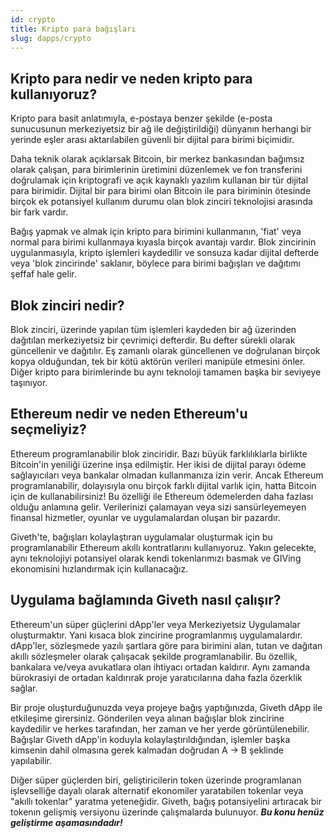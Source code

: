 ```yaml
---
id: crypto
title: Kripto para bağışları
slug: dapps/crypto
---
```


## Kripto para nedir ve neden kripto para kullanıyoruz?
Kripto para basit anlatımıyla, e-postaya benzer şekilde (e-posta sunucusunun merkeziyetsiz bir ağ ile değiştirildiği) dünyanın herhangi bir yerinde eşler arası aktarılabilen güvenli bir dijital para birimi biçimidir.

Daha teknik olarak açıklarsak Bitcoin, bir merkez bankasından bağımsız olarak çalışan, para birimlerinin üretimini düzenlemek ve fon transferini doğrulamak için kriptografi ve açık kaynaklı yazılım kullanan bir tür dijital para birimidir. Dijital bir para birimi olan Bitcoin ile para biriminin ötesinde birçok ek potansiyel kullanım durumu olan blok zinciri teknolojisi arasında bir fark vardır.

Bağış yapmak ve almak için kripto para birimini kullanmanın, 'fiat' veya normal para birimi kullanmaya kıyasla birçok avantajı vardır. Blok zincirinin uygulanmasıyla, kripto işlemleri kaydedilir ve sonsuza kadar dijital defterde veya 'blok zincirinde' saklanır, böylece para birimi bağışları ve dağıtımı şeffaf hale gelir.

## Blok zinciri nedir?
Blok zinciri, üzerinde yapılan tüm işlemleri kaydeden bir ağ üzerinden dağıtılan merkeziyetsiz bir çevrimiçi defterdir. Bu defter sürekli olarak güncellenir ve dağıtılır. Eş zamanlı olarak güncellenen ve doğrulanan birçok kopya olduğundan, tek bir kötü aktörün verileri manipüle etmesini önler. Diğer kripto para birimlerinde bu aynı teknoloji tamamen başka bir seviyeye taşınıyor.

## Ethereum nedir ve neden Ethereum'u seçmeliyiz?
Ethereum programlanabilir blok zinciridir. Bazı büyük farklılıklarla birlikte Bitcoin'in yeniliği üzerine inşa edilmiştir. Her ikisi de dijital parayı ödeme sağlayıcıları veya bankalar olmadan kullanmanıza izin verir. Ancak Ethereum programlanabilir, dolayısıyla onu birçok farklı dijital varlık için, hatta Bitcoin için de kullanabilirsiniz! Bu özelliği ile Ethereum ödemelerden daha fazlası olduğu anlamına gelir. Verilerinizi çalamayan veya sizi sansürleyemeyen finansal hizmetler, oyunlar ve uygulamalardan oluşan bir pazardır.

Giveth'te, bağışları kolaylaştıran uygulamalar oluşturmak için bu programlanabilir Ethereum akıllı kontratlarını kullanıyoruz. Yakın gelecekte, aynı teknolojiyi potansiyel olarak kendi tokenlarımızı basmak ve GIVing ekonomisini hızlandırmak için kullanacağız.

## Uygulama bağlamında Giveth nasıl çalışır?
Ethereum'un süper güçlerini dApp'ler veya Merkeziyetsiz Uygulamalar oluşturmaktır. Yani kısaca blok zincirine programlanmış uygulamalardır. dApp'ler, sözleşmede yazılı şartlara göre para birimini alan, tutan ve dağıtan akıllı sözleşmeler olarak çalışacak şekilde programlanabilir. Bu özellik, bankalara ve/veya avukatlara olan ihtiyacı ortadan kaldırır. Aynı zamanda bürokrasiyi de ortadan kaldırırak proje yaratıcılarına daha fazla özerklik sağlar.

Bir proje oluşturduğunuzda veya projeye bağış yaptığınızda, Giveth dApp ile etkileşime girersiniz. Gönderilen veya alınan bağışlar blok zincirine kaydedilir ve herkes tarafından, her zaman ve her yerde görüntülenebilir. Bağışlar Giveth dApp'in koduyla kolaylaştırıldığından, işlemler başka kimsenin dahil olmasına gerek kalmadan doğrudan A -> B şeklinde yapılabilir.

Diğer süper güçlerden biri, geliştiricilerin token üzerinde programlanan işlevselliğe dayalı olarak alternatif ekonomiler yaratabilen tokenlar veya "akıllı tokenlar" yaratma yeteneğidir. Giveth, bağış potansiyelini artıracak bir tokenın gelişmiş versiyonu üzerinde çalışmalarda bulunuyor. ***Bu konu henüz geliştirme aşamasındadır!***